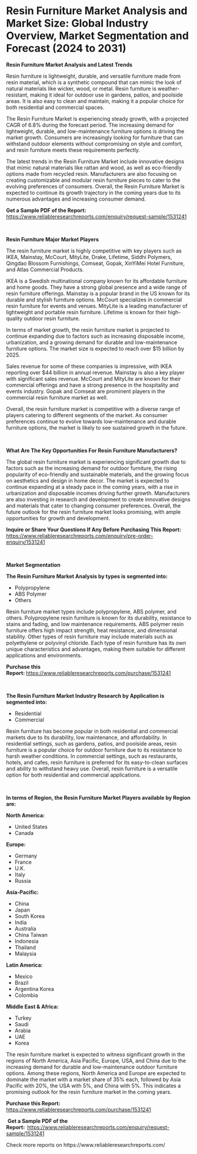 <p><h1>Resin Furniture Market Analysis and Market Size: Global Industry Overview, Market Segmentation and Forecast (2024 to 2031)</h1></p><p><strong>Resin Furniture Market Analysis and Latest Trends</strong></p>
<p><p>Resin furniture is lightweight, durable, and versatile furniture made from resin material, which is a synthetic compound that can mimic the look of natural materials like wicker, wood, or metal. Resin furniture is weather-resistant, making it ideal for outdoor use in gardens, patios, and poolside areas. It is also easy to clean and maintain, making it a popular choice for both residential and commercial spaces.</p><p>The Resin Furniture Market is experiencing steady growth, with a projected CAGR of 6.8% during the forecast period. The increasing demand for lightweight, durable, and low-maintenance furniture options is driving the market growth. Consumers are increasingly looking for furniture that can withstand outdoor elements without compromising on style and comfort, and resin furniture meets these requirements perfectly.</p><p>The latest trends in the Resin Furniture Market include innovative designs that mimic natural materials like rattan and wood, as well as eco-friendly options made from recycled resin. Manufacturers are also focusing on creating customizable and modular resin furniture pieces to cater to the evolving preferences of consumers. Overall, the Resin Furniture Market is expected to continue its growth trajectory in the coming years due to its numerous advantages and increasing consumer demand.</p></p>
<p><strong>Get a Sample PDF of the Report:&nbsp;</strong> <a href="https://www.reliableresearchreports.com/enquiry/request-sample/1531241">https://www.reliableresearchreports.com/enquiry/request-sample/1531241</a></p>
<p>&nbsp;</p>
<p><strong>Resin Furniture Major Market Players</strong></p>
<p><p>The resin furniture market is highly competitive with key players such as IKEA, Mainstay, McCourt, MityLite, Drake, Lifetime, Siddhi Polymers, Qingdao Blossom Furnishings, Comseat, Gopak, XinYiMei Hotel Furniture, and Atlas Commercial Products.</p><p>IKEA is a Swedish multinational company known for its affordable furniture and home goods. They have a strong global presence and a wide range of resin furniture offerings. Mainstay is a popular brand in the US known for its durable and stylish furniture options. McCourt specializes in commercial resin furniture for events and venues. MityLite is a leading manufacturer of lightweight and portable resin furniture. Lifetime is known for their high-quality outdoor resin furniture.</p><p>In terms of market growth, the resin furniture market is projected to continue expanding due to factors such as increasing disposable income, urbanization, and a growing demand for durable and low-maintenance furniture options. The market size is expected to reach over $15 billion by 2025.</p><p>Sales revenue for some of these companies is impressive, with IKEA reporting over $44 billion in annual revenue. Mainstay is also a key player with significant sales revenue. McCourt and MityLite are known for their commercial offerings and have a strong presence in the hospitality and events industry. Gopak and Comseat are prominent players in the commercial resin furniture market as well.</p><p>Overall, the resin furniture market is competitive with a diverse range of players catering to different segments of the market. As consumer preferences continue to evolve towards low-maintenance and durable furniture options, the market is likely to see sustained growth in the future.</p></p>
<p>&nbsp;</p>
<p><strong>What Are The Key Opportunities For Resin Furniture Manufacturers?</strong></p>
<p><p>The global resin furniture market is experiencing significant growth due to factors such as the increasing demand for outdoor furniture, the rising popularity of eco-friendly and sustainable materials, and the growing focus on aesthetics and design in home decor. The market is expected to continue expanding at a steady pace in the coming years, with a rise in urbanization and disposable incomes driving further growth. Manufacturers are also investing in research and development to create innovative designs and materials that cater to changing consumer preferences. Overall, the future outlook for the resin furniture market looks promising, with ample opportunities for growth and development.</p></p>
<p><strong>Inquire or Share Your Questions If Any Before Purchasing This Report:</strong> <a href="https://www.reliableresearchreports.com/enquiry/pre-order-enquiry/1531241">https://www.reliableresearchreports.com/enquiry/pre-order-enquiry/1531241</a></p>
<p>&nbsp;</p>
<p><strong>Market Segmentation</strong></p>
<p><strong>The Resin Furniture Market Analysis by types is segmented into:</strong></p>
<p><ul><li>Polypropylene</li><li>ABS Polymer</li><li>Others</li></ul></p>
<p><p>Resin furniture market types include polypropylene, ABS polymer, and others. Polypropylene resin furniture is known for its durability, resistance to stains and fading, and low maintenance requirements. ABS polymer resin furniture offers high impact strength, heat resistance, and dimensional stability. Other types of resin furniture may include materials such as polyethylene or polyvinyl chloride. Each type of resin furniture has its own unique characteristics and advantages, making them suitable for different applications and environments.</p></p>
<p><strong>Purchase this Report:&nbsp;</strong><a href="https://www.reliableresearchreports.com/purchase/1531241">https://www.reliableresearchreports.com/purchase/1531241</a></p>
<p>&nbsp;</p>
<p><strong>The Resin Furniture Market Industry Research by Application is segmented into:</strong></p>
<p><ul><li>Residential</li><li>Commercial</li></ul></p>
<p><p>Resin furniture has become popular in both residential and commercial markets due to its durability, low maintenance, and affordability. In residential settings, such as gardens, patios, and poolside areas, resin furniture is a popular choice for outdoor furniture due to its resistance to harsh weather conditions. In commercial settings, such as restaurants, hotels, and cafes, resin furniture is preferred for its easy-to-clean surfaces and ability to withstand heavy use. Overall, resin furniture is a versatile option for both residential and commercial applications.</p></p>
<p>&nbsp;</p>
<p><strong>In terms of Region, the Resin Furniture Market Players available by Region are:</strong></p>
<p>
    <p> <strong> North America: </strong>
        <ul>
            <li>United States</li>
            <li>Canada</li>
        </ul>
        </p> 
    <p> <strong> Europe: </strong>
        <ul>
            <li>Germany</li>
            <li>France</li>
            <li>U.K.</li>
            <li>Italy</li>
            <li>Russia</li>
        </ul>
        </p> 
    <p> <strong> Asia-Pacific: </strong>
        <ul>
            <li>China</li>
            <li>Japan</li>
            <li>South Korea</li>
            <li>India</li>
            <li>Australia</li>
            <li>China Taiwan</li>
            <li>Indonesia</li>
            <li>Thailand</li>
            <li>Malaysia</li>
        </ul>
        </p> 
    <p> <strong> Latin America: </strong>
        <ul>
            <li>Mexico</li>
            <li>Brazil</li>
            <li>Argentina Korea</li>
            <li>Colombia</li>
        </ul>
        </p> 
    <p> <strong> Middle East & Africa: </strong>
        <ul>
            <li>Turkey</li>
            <li>Saudi</li>
            <li>Arabia</li>
            <li>UAE</li>
            <li>Korea</li>
        </ul>
    </p>
    </p>
<p><p>The resin furniture market is expected to witness significant growth in the regions of North America, Asia Pacific, Europe, USA, and China due to the increasing demand for durable and low-maintenance outdoor furniture options. Among these regions, North America and Europe are expected to dominate the market with a market share of 35% each, followed by Asia Pacific with 20%, the USA with 5%, and China with 5%. This indicates a promising outlook for the resin furniture market in the coming years.</p></p>
<p><strong>Purchase this Report: </strong><a href="https://www.reliableresearchreports.com/purchase/1531241">https://www.reliableresearchreports.com/purchase/1531241</a></p>
<p>&nbsp;<strong>Get a Sample PDF of the Report:&nbsp;&nbsp;</strong><a href="https://www.reliableresearchreports.com/enquiry/request-sample/1531241">https://www.reliableresearchreports.com/enquiry/request-sample/1531241</a></p>
<p><strong></strong></p>
<p>Check more reports on https://www.reliableresearchreports.com/</p>